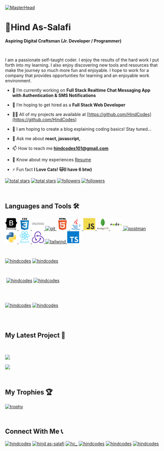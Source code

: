 [![MasterHead](https://github.com/HindCodes/HindCodes/assets/121991962/3fdee029-1ae7-4345-b880-cfd2a8d9fe33)](https://github.com/HindCodes)
<h1>🌸Hind As-Salafi</h1>

**Aspiring Digital Craftsman (Jr. Developer / Programmer)**

<br />
                    
<p align="left">I am a passionate self-taught coder. I enjoy the results of the hard work I put forth into my learning. I also enjoy discovering new tools and resources that make the journey so much more fun and enjoyable. I hope to work for a company that provides opportunties for learning and an enjoyable work environment.</p>

- 🔭 I’m currently working on **Full Stack Realtime Chat Messaging App with Authentication & SMS Notifications**

- 🤝 I’m hoping to get hired as a **Full Stack Web Developer**

- 👨‍💻 All of my projects are available at [https://github.com/HindCodes](https://github.com/HindCodes)

- 📝 I am hoping to create a blog explaining coding basics! Stay tuned...

- 💬 Ask me about **react, javascript,**

- 📫 How to reach me **hindcodes101@gmail.com**

- 📄 Know about my experiences [Resume](https://www.canva.com/design/DAFh4Uwxzes/cw_jJPAFjbbbbE1OT1eleg/edit?utm_content=DAFh4Uwxzes&utm_campaign=designshare&utm_medium=link2&utm_source=sharebutton)

- ⚡ Fun fact **I Love Cats! 🐱(I have 6 btw)**

<p align="left"> 
  <a href="https://github.com/hindcodes?tab=repositories&sort=stargazers#gh-light-mode-only">
    <img alt="total stars" title="Total stars on GitHub" src="https://custom-icon-badges.demolab.com/github/stars/hindcodes?color=3ea97d&style=for-the-badge&labelColor=40b682&logo=star#gh-light-mode-only"/></a>
  
  <a href="https://github.com/hindcodes?tab=repositories&sort=stargazers#gh-dark-mode-only">
    <img alt="total stars" title="Total stars on GitHub" src="https://custom-icon-badges.demolab.com/github/stars/hindcodes?color=655489&style=for-the-badge&labelColor=c691e9&logo=star#gh-dark-mode-only"/></a>
  
  <a href="https://github.com/hindcodes?tab=followers#gh-light-mode-only">
    <img alt="followers" title="Follow me on Github" src="https://custom-icon-badges.demolab.com/github/followers/hindcodes?color=2c4954&labelColor=2c3e50&style=for-the-badge&logo=person-add&label=Follow&logoColor=white#gh-light-mode-only"/></a>
    
  <a href="https://github.com/hindcodes?tab=followers#gh-dark-mode-only">
    <img alt="followers" title="Follow me on Github" src="https://custom-icon-badges.demolab.com/github/followers/hindcodes?color=dacc84&labelColor=f9e692&style=for-the-badge&logo=person-add&label=Follow&logoColor=white#gh-dark-mode-only"/></a>
</p>


<br />

                    

<h2>Languages and Tools 🛠</h2> 
<p align="left"> <a href="https://getbootstrap.com" target="_blank" rel="noreferrer"> <img src="https://raw.githubusercontent.com/devicons/devicon/master/icons/bootstrap/bootstrap-plain-wordmark.svg" alt="bootstrap" width="40" height="40"/> </a> <a href="https://www.w3schools.com/css/" target="_blank" rel="noreferrer"> <img src="https://raw.githubusercontent.com/devicons/devicon/master/icons/css3/css3-original-wordmark.svg" alt="css3" width="40" height="40"/> </a> <a href="https://expressjs.com" target="_blank" rel="noreferrer"> <img src="https://raw.githubusercontent.com/devicons/devicon/master/icons/express/express-original-wordmark.svg" alt="express" width="40" height="40"/> </a> <a href="https://git-scm.com/" target="_blank" rel="noreferrer"> <img src="https://www.vectorlogo.zone/logos/git-scm/git-scm-icon.svg" alt="git" width="40" height="40"/> </a> <a href="https://www.w3.org/html/" target="_blank" rel="noreferrer"> <img src="https://raw.githubusercontent.com/devicons/devicon/master/icons/html5/html5-original-wordmark.svg" alt="html5" width="40" height="40"/> </a> <a href="https://www.java.com" target="_blank" rel="noreferrer"> <img src="https://raw.githubusercontent.com/devicons/devicon/master/icons/java/java-original.svg" alt="java" width="40" height="40"/> </a> <a href="https://developer.mozilla.org/en-US/docs/Web/JavaScript" target="_blank" rel="noreferrer"> <img src="https://raw.githubusercontent.com/devicons/devicon/master/icons/javascript/javascript-original.svg" alt="javascript" width="40" height="40"/> </a> <a href="https://www.mongodb.com/" target="_blank" rel="noreferrer"> <img src="https://raw.githubusercontent.com/devicons/devicon/master/icons/mongodb/mongodb-original-wordmark.svg" alt="mongodb" width="40" height="40"/> </a> <a href="https://nodejs.org" target="_blank" rel="noreferrer"> <img src="https://raw.githubusercontent.com/devicons/devicon/master/icons/nodejs/nodejs-original-wordmark.svg" alt="nodejs" width="40" height="40"/> </a> <a href="https://postman.com" target="_blank" rel="noreferrer"> <img src="https://www.vectorlogo.zone/logos/getpostman/getpostman-icon.svg" alt="postman" width="40" height="40"/> </a> <a href="https://www.python.org" target="_blank" rel="noreferrer"> <img src="https://raw.githubusercontent.com/devicons/devicon/master/icons/python/python-original.svg" alt="python" width="40" height="40"/> </a> <a href="https://reactjs.org/" target="_blank" rel="noreferrer"> <img src="https://raw.githubusercontent.com/devicons/devicon/master/icons/react/react-original-wordmark.svg" alt="react" width="40" height="40"/> </a> <a href="https://redux.js.org" target="_blank" rel="noreferrer"> <img src="https://raw.githubusercontent.com/devicons/devicon/master/icons/redux/redux-original.svg" alt="redux" width="40" height="40"/> </a> <a href="https://tailwindcss.com/" target="_blank" rel="noreferrer"> <img src="https://www.vectorlogo.zone/logos/tailwindcss/tailwindcss-icon.svg" alt="tailwind" width="40" height="40"/> </a> <a href="https://www.typescriptlang.org/" target="_blank" rel="noreferrer"> <img src="https://raw.githubusercontent.com/devicons/devicon/master/icons/typescript/typescript-original.svg" alt="typescript" width="40" height="40"/> </a> </p>
<br />

                    

<p><a href="https://github.com/hindcodes#gh-dark-mode-only" target="_blank"><img align="center" src="https://github-readme-stats.vercel.app/api/top-langs/?username=hindcodes&langs_count=6&show_icon=true&layout=compact&theme=nightowl#gh-dark-mode-only" alt="hindcodes" /></a>
  <a href="https://github.com/hindcodes#gh-light-mode-only" target="_blank"><img align="center" src="https://github-readme-stats.vercel.app/api/top-langs/?username=hindcodes&langs_count=6&show_icon=true&layout=compact&theme=vue#gh-light-mode-only" alt="hindcodes" /></a>
</p>

<br />

<p>&nbsp;<a href="https://github.com/hindcodes#gh-dark-mode-only" target="_blank"><img align="center" src="https://github-readme-stats.vercel.app/api?username=hindcodes&count_private=true&show_icons=true&theme=nightowl#gh-dark-mode-only" alt="hindcodes" /></a>
<a href="https://github.com/hindcodes#gh-light-mode-only" target="_blank"><img align="center" src="https://github-readme-stats.vercel.app/api?username=hindcodes&count_private=true&show_icons=true&theme=vue#gh-light-mode-only" alt="hindcodes" /></a>
</p> 
<br>
<br />

<p><a href="https://github.com/hindcodes#gh-dark-mode-only" target="_blank"><img align="center" src="https://streak-stats.demolab.com?user=hindcodes&theme=nightowl#gh-dark-mode-only" alt="hindcodes"/></a>
<a href="https://github.com/hindcodes#gh-light-mode-only" target="_blank"><img align="center" src="https://streak-stats.demolab.com?user=hindcodes&theme=vue#gh-light-mode-only" alt="hindcodes"/></a></p>
<br/>
<br />



<h2>My Latest Project 🌟</h2> 
<br />
<p><a href="https://github.com/hindcodes/Pizza-Restaurant#gh-dark-mode-only" target="_blank"><img align="center" src="https://github-readme-stats.vercel.app/api/pin/?username=hindcodes&repo=Pizza-Restaurant&theme=nightowl&show_owner=true#gh-dark-mode-only"/></a></p>
<p><a href="https://github.com/hindcodes/Pizza-Restaurant#gh-light-mode-only" target="_blank"><img align="center" src="https://github-readme-stats.vercel.app/api/pin/?username=hindcodes&repo=Pizza-Restaurant&theme=vue&show_owner=true#gh-light-mode-only"/></a></p>
<br />

<h2>My Trophies 🏆 </h2> 

[![trophy](https://github-profile-trophy.vercel.app/?username=hindcodes)](https://github.com/hindcodes/github-profile-trophy)
                    
<br />


<h2>Connect With Me 📞</h2> 
<p align="left">
<a href="https://codepen.io/HindCodes" target="blank"><img align="center" src="https://raw.githubusercontent.com/rahuldkjain/github-profile-readme-generator/master/src/images/icons/Social/codepen.svg" alt="hindcodes" height="30" width="40" /></a>
<a href="https://www.linkedin.com/in/hind-as-salafi-874b631a8/" target="blank"><img align="center" src="https://raw.githubusercontent.com/rahuldkjain/github-profile-readme-generator/master/src/images/icons/Social/linked-in-alt.svg" alt="hind as-salafi" height="30" width="40" /></a>
<a href="https://stackoverflow.com/users/21286605/hc" target="blank"><img align="center" src="https://raw.githubusercontent.com/rahuldkjain/github-profile-readme-generator/master/src/images/icons/Social/stack-overflow.svg" alt="hc_" height="30" width="40" /></a>
<a href="https://www.instagram.com/hindcodes/" target="blank"><img align="center" src="https://raw.githubusercontent.com/rahuldkjain/github-profile-readme-generator/master/src/images/icons/Social/instagram.svg" alt="hindcodes" height="30" width="40" /></a>
<a href="https://www.youtube.com/channel/UCYh4JLZYYXBWyZlBPhhjiZQ" target="blank"><img align="center" src="https://raw.githubusercontent.com/rahuldkjain/github-profile-readme-generator/master/src/images/icons/Social/youtube.svg" alt="hindcodes" height="30" width="40" /></a>
<a href="https://leetcode.com/hindcodes/" target="blank"><img align="center" src="https://raw.githubusercontent.com/rahuldkjain/github-profile-readme-generator/master/src/images/icons/Social/leet-code.svg" alt="hindcodes" height="30" width="40" /></a>
</p>
